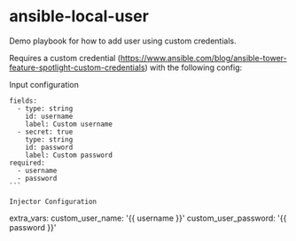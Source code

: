 # ansible-local-user

Demo playbook for how to add user using custom credentials.

Requires a custom credential (https://www.ansible.com/blog/ansible-tower-feature-spotlight-custom-credentials) with the following config:

Input configuration
````
fields:
  - type: string
    id: username
    label: Custom username
  - secret: true
    type: string
    id: password
    label: Custom password
required:
  - username
  - password
```

Injector Configuration
````
extra_vars:
  custom_user_name: '{{ username }}'
  custom_user_password: '{{ password }}'
````
